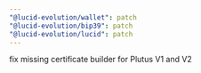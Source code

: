 ```yaml
---
"@lucid-evolution/wallet": patch
"@lucid-evolution/bip39": patch
"@lucid-evolution/lucid": patch
---
```


fix missing certificate builder for Plutus V1 and V2
